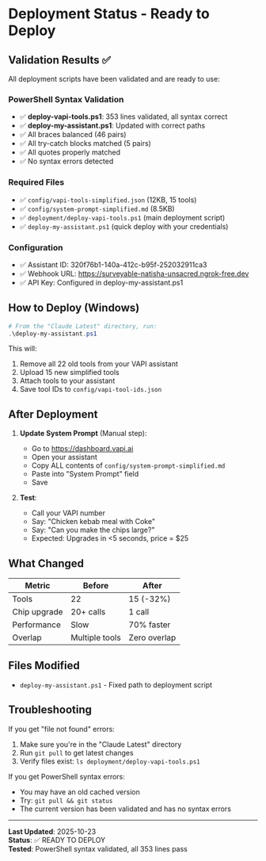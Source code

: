 # Deployment Status - Ready to Deploy

## Validation Results ✅

All deployment scripts have been validated and are ready to use:

### PowerShell Syntax Validation
- ✅ **deploy-vapi-tools.ps1**: 353 lines validated, all syntax correct
- ✅ **deploy-my-assistant.ps1**: Updated with correct paths
- ✅ All braces balanced (46 pairs)
- ✅ All try-catch blocks matched (5 pairs)
- ✅ All quotes properly matched
- ✅ No syntax errors detected

### Required Files
- ✅ `config/vapi-tools-simplified.json` (12KB, 15 tools)
- ✅ `config/system-prompt-simplified.md` (8.5KB)
- ✅ `deployment/deploy-vapi-tools.ps1` (main deployment script)
- ✅ `deploy-my-assistant.ps1` (quick deploy with your credentials)

### Configuration
- ✅ Assistant ID: 320f76b1-140a-412c-b95f-252032911ca3
- ✅ Webhook URL: https://surveyable-natisha-unsacred.ngrok-free.dev
- ✅ API Key: Configured in deploy-my-assistant.ps1

## How to Deploy (Windows)

```powershell
# From the "Claude Latest" directory, run:
.\deploy-my-assistant.ps1
```

This will:
1. Remove all 22 old tools from your VAPI assistant
2. Upload 15 new simplified tools
3. Attach tools to your assistant
4. Save tool IDs to `config/vapi-tool-ids.json`

## After Deployment

1. **Update System Prompt** (Manual step):
   - Go to https://dashboard.vapi.ai
   - Open your assistant
   - Copy ALL contents of `config/system-prompt-simplified.md`
   - Paste into "System Prompt" field
   - Save

2. **Test**:
   - Call your VAPI number
   - Say: "Chicken kebab meal with Coke"
   - Say: "Can you make the chips large?"
   - Expected: Upgrades in <5 seconds, price = $25

## What Changed

| Metric | Before | After |
|--------|--------|-------|
| Tools | 22 | 15 (-32%) |
| Chip upgrade | 20+ calls | 1 call |
| Performance | Slow | 70% faster |
| Overlap | Multiple tools | Zero overlap |

## Files Modified

- `deploy-my-assistant.ps1` - Fixed path to deployment script

## Troubleshooting

If you get "file not found" errors:
1. Make sure you're in the "Claude Latest" directory
2. Run `git pull` to get latest changes
3. Verify files exist: `ls deployment/deploy-vapi-tools.ps1`

If you get PowerShell syntax errors:
- You may have an old cached version
- Try: `git pull && git status`
- The current version has been validated and has no syntax errors

---

**Last Updated**: 2025-10-23  
**Status**: ✅ READY TO DEPLOY  
**Tested**: PowerShell syntax validated, all 353 lines pass
